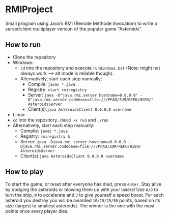 # RMIProject
Small program using Java's RMI (Remote Methode Invocation) to write a server/client multiplayer version of the popular game "Asteroids".

## How to run
* Clone the repository
* Windows: 
  * `cd` into the repository and execute `runWindows.bat` (Note: might not always work --> alt mode is reliable though).
  * Alternatively, start each step manually:
    * Compile: `javac *.java`
    * Registry: `start rmiregistry`
    * Server: `java -D"java.rmi.server.hostname=0.0.0.0" -D"java.rmi.server.codebase=file:///PFAD/ZUM/REPO/HIER/" AsteroidsServer`
    * Client(s):`java AsteroidsClient 0.0.0.0 username`
*  Linux:
  * `cd` into the repository, `chmod +x run` and `./run`
  * Alternatively, start each step manually:
    * Compile: `javac *.java`
    * Registry: `rmiregistry &`
    * Server: `java -Djava.rmi.server.hostname=0.0.0.0 -Djava.rmi.server.codebase=file:///PFAD/ZUM/REPO/HIER/ AsteroidsServer`
    * Client(s):`java AsteroidsClient 0.0.0.0 username` 

## How to play
To start the game, or reset after everyone has died, press `enter`.
Stay alive by dodging the asteroids or blowing them up with your lasers!
Use `A/D` to turn the ship, `W` to accelerate and `J` to give yourself a speed boost.
For each asteroid you destroy you will be awarded ```10/15/25/50``` points, based on its size (largest to smallest asteroids).
The winner is the one with the most points once every player dies.
